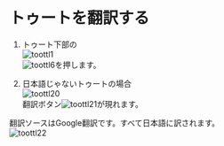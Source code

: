 # トゥートを翻訳する

1. トゥート下部の  
![toottl1](https://dl.thedesk.top/media/toottl1.PNG)  
![toottl6](https://dl.thedesk.top/media/toottl6.PNG)を押します。

1. 日本語じゃないトゥートの場合  
![toottl20](https://dl.thedesk.top/media/toottl20.PNG)  
翻訳ボタン![toottl21](https://dl.thedesk.top/media/toottl21.PNG)が現れます。  
  
翻訳ソースはGoogle翻訳です。すべて日本語に訳されます。  
![toottl22](https://dl.thedesk.top/media/toottl22.PNG)  
